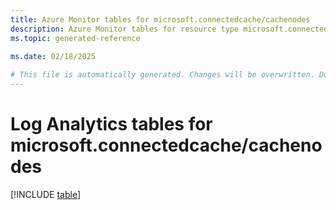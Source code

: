 ```yaml
---
title: Azure Monitor tables for microsoft.connectedcache/cachenodes
description: Azure Monitor tables for resource type microsoft.connectedcache/cachenodes
ms.topic: generated-reference
   
ms.date: 02/18/2025

# This file is automatically generated. Changes will be overwritten. Do not change this file directly.
---
```


# Log Analytics tables for microsoft.connectedcache/cachenodes  

[!INCLUDE [table](~/reusable-content/ce-skilling/azure/includes/azure-monitor/reference/tables/microsoft-connectedcache_cachenodes-include.md)]

